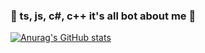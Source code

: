### 🌱 ts, js, c#, c++ it's all bot about me 🌱

[![Anurag's GitHub stats](https://github-readme-stats.vercel.app/api?username=Arteandr)](https://github.com/anuraghazra/github-readme-stats)
<!--
**Arteandr/Arteandr** is a ✨ _special_ ✨ repository because its `README.md` (this file) appears on your GitHub profile.

Here are some ideas to get you started:

- 🔭 I’m currently working on ...
- 🌱 I’m currently learning ...
- 👯 I’m looking to collaborate on ...
- 🤔 I’m looking for help with ...
- 💬 Ask me about ...
- 📫 How to reach me: ...
- 😄 Pronouns: ...
- ⚡ Fun fact: ...
-->
